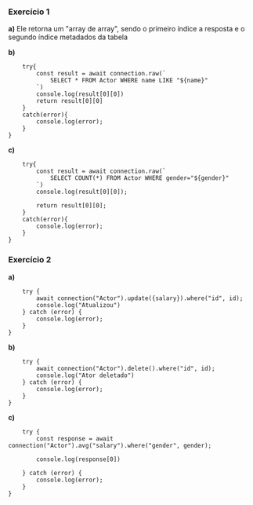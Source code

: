 ### Exercício 1
**a)** Ele retorna um "array de array", sendo o primeiro índice a resposta e o segundo índice metadados da tabela

**b)** 
```const searchActor = async (name: string): Promise<any> => {
    try{
        const result = await connection.raw(`
            SELECT * FROM Actor WHERE name LIKE "${name}"
        `)
        console.log(result[0][0])
        return result[0][0]
    }
    catch(error){
        console.log(error);
    }
}
```

**c)** 
```const countByGender = async(gender: string): Promise<any> =>{
    try{
        const result = await connection.raw(`
            SELECT COUNT(*) FROM Actor WHERE gender="${gender}"
        `)
        console.log(result[0][0]);

        return result[0][0];
    }
    catch(error){
        console.log(error);
    }
}
```

### Exercício 2
**a)**
```const updateSalaryById = async(id:string, salary: number): Promise<void> => {
    try {
        await connection("Actor").update({salary}).where("id", id);
        console.log("Atualizou")
    } catch (error) {
        console.log(error);
    }
}
```

**b)**
```const deleteActorById = async(id: string): Promise<void> => {
    try {
        await connection("Actor").delete().where("id", id);
        console.log("Ator deletado")
    } catch (error) {
        console.log(error);
    }
}
```

**c)**
```const getSalaryAverageByGender = async(gender: string): Promise<any> => {
    try {
        const response = await connection("Actor").avg("salary").where("gender", gender);

        console.log(response[0])

    } catch (error) {
        console.log(error);
    }
}
```